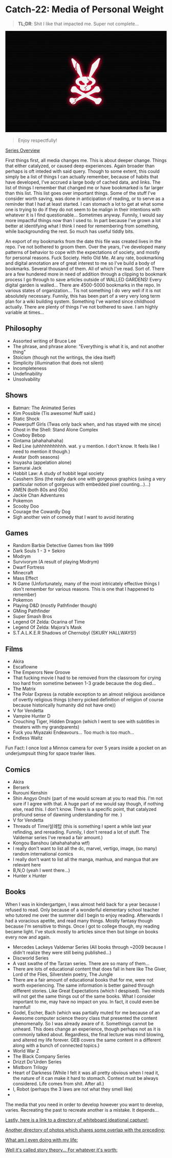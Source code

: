 # Catch-22: Media of Personal Weight

> **TL;DR**: Shit I like that impacted me. Super not complete...

![A red bunny skull with ears and crossbone that is fractured on a illuminated by The Dark](/docs/catch_22/images/media_of_personal_weight_banner.png)
> Enjoy respectfully!

[Series Overview](https://medium.com/@bankoga/catch-22-overview-of-an-anthological-pedestal-66458dfb5c1d)

First things first, all media changes me. This is about deeper change. Things that either catalyzed, or caused deep experiences. Again broader than perhaps is oft inteded with said query. Though to some extent, this could simply be a list of things I can actually remember, because of habits that have developed, I've accrued a large body of cached data, and links. The list of things I remember that changed me or have bookmarked is far larger than this list. This list goes over important things. Some of the stuff I've consider worth saving, was done in anticipation of reading, or to serve as a reminder that I had at least started. I can stomach a lot to get at what some one is trying to do if they do not seem to be malign in their intentions with whatever it is I find questionable... Sometimes anyway. Funnily, I would say more impactful things now than I used to. In part because I've grown a lot better at identifying what I think I need for remembering from something, while backgrounding the rest. So much has useful tiddly bits.

An export of my bookmarks from the date this file was created lives in the repo. I've not bothered to groom them. Over the years, I've developed many patterns of behavior to cope with the expectations of society, and mostly for personal reasons. Fuck Society. Hello Old Me. At any rate, bookmarking and digital annotation are of great interest to me so I've build a body of bookmarks. Several thousand of them. All of which I've read. Sort of. There are a few hundered more in need of addition through a clipping to bookmark process I go through to save articles outside of WALLED GARDENS! Every digital garden is walled... There are 4500-5000 bookmarks in the repo. In various states of organization... Tis not something I do very well if it is not absolutely necessary. Funnily, this has been part of a very very long term plan for a wiki building system. Something I've wanted since childhood actually. There are plenty of things I've not bothered to save. I am highly variable at times...

## Philosophy

- Assorted writing of Bruce Lee
- The phrase, and phrase alone: "Everything is what it is, and not another thing"
- Stoicism (though not the writings, the idea itself)
- Simplicity (illumination that does not silent)
- Incompleteness
- Undefinability
- Unsolvability

## Shows

- Batman: The Animated Series
- Kim Possible (Tis awesome! Nuff said.)
- Static Shock
- Powerpuff Girls (Twas only back when, and has stayed with me since)
- Ghost in the Shell: Stand Alone Complex
- Cowboy Bebop
- Gintama (ahahahahaha)
- Red Line (uhhhhhhhhhhh. wat. y u mention. I don't know. It feels like I need to mention it though.)
- Avatar (both seasons)
- Inuyasha (appelation alone)
- Samurai Jack
- Hobbit Law: A study of hobbit legal society
- Casshern Sins (the really dark one with gorgeous graphics (using a very particular notion of gorgeous with embedded pixel counting...)...)
- XMEN (both 80s and 00s)
- Jackie Chan Adventures
- Pokemon
- Scooby Doo
- Courage the Cowardly Dog
- Sigh another vein of comedy that I want to avoid iterating

## Games

- Random Barbie Detective Games from like 1999
- Dark Souls 1 - 3 + Sekiro
- Modrym
- Survivorym (A result of playing Modrym)
- Dwarf Fortress
- Minecraft
- Mass Effect
- N Game (Unfortunately, many of the most intricately effective things I don't remember for various reasons. This is one that I happened to remember)
- Pokemon
- Playing D&D (mostly Pathfinder though)
- GMing Pathfinder
- Super Smash Bros
- Legend Of Zelda: Ocarina of Time
- Legend Of Zelda: Majora's Mask
- S.T.A.L.K.E.R Shadows of Chernobyl (SKURY HALLWAYS!)

## Films

- Akira
- Escaflowne
- The Emperors New Groove
- That fucking movie I had to be removed from the classroom for crying too hard from sometime between 1-3 grade because the dog died...
- The Matrix
- The Polar Express (a notable exception to an almost religious avoidance of overtly religious things (cherry picked definition of religion of course because historically humanity did not have one))
- V for Vendetta
- Vampire Hunter D
- Crouching Tiger, Hidden Dragon (which I went to see with subtitles in theaters with my grandparents)
- Fuck you Miyazaki Endeavours... Too much is too much...
- Endless Waltz

Fun Fact: I once lost a Minnox camera for over 5 years inside a pocket on an underjumpsuit thing for space travler likes.

## Comics

- Akira
- Berserk
- Rurouni Kenshin
- Shin Angyo Onshi (part of me would scream at you to read this. I'm not sure if I agree with that. A huge part of me would say though, if nothing else, read this. I don't know. There is a specific point, that catalyzed profound sense of dawning understanding for me. )
- V for Vendetta
- Threads of Time/살례탑 (this is something I spent a while last year refinding, and rereading. Funnily, I don't reread a lot of stuff. The Valdemar series I've reread a fair amount.)
- Kongou Banshou (ahahahahaha wtf)
- I really don't want to list all the dc, marvel, vertigo, image, (so many) random international comics
- I really don't want to list all the manga, manhua, and mangua that are relevant here
- B,N,O (yeah I went there...)
- Hunter x Hunter

## Books

When I was in kindergartgen, I was almost held back for a year because I refused to read. Only because of a wonderful elementary school teacher who tutored me over the summer did I begin to enjoy reading. Afterwards I had a voracious apetite, and read many things. Mostly fantasy though because I'm sensitive to things. Once I got to college though, my reading became light. I've stuck mostly to articles since then but binge on books every now and again.

- Mercedes Lackeys Valdemar Series (All books through ~2009 because I didn't realize they were still being published...)
- Discworld Series
- A vast swathe of the Tarzan series. There are so many of them...
- There are lots of educational content that does fall in here like The Giver, Lord of the Flies, Silverstein poetry, The Jungle
- There are a fair amount of educational books that for me, were not worth experiencing. The same information is better gained through different stories. Like Great Expectations (which I despised). Two minds will not get the same things out of the same books. What I consider important to me, may have no impact on you. In fact, it could even be harmful!
- Godel, Escher, Bach (which was partially muted for me because of an Awesome computer science theory class that presented the content phenomenally. So I was already aware of it. Somethings cannot be unheard. This does change an experience, though perhaps not as it is commonly talked about. Regardless, the final lecture was mind blowing, and altered my life forever. GEB covers the same content in a different along with a bunch of connected topics.)
- World War Z
- The Black Company Series
- Drizzt Do'Urden Series
- Mistborn Trilogy
- Heart of Darkness (While I felt it was all pretty obvious when I read it, the nature of it can make it hard to stomach. Context must be always considered. Life comes from shit. After all.)
- I, Robot (perhaps the 3 laws are not what they smell like)
- 

The media that you need in order to develop however you want to develop, varies. Recreating the past to recreate another is a mistake. It depends...

[Lastly, here is a link to a directory of whiteboard ideational capture!:](https://photos.app.goo.gl/JXqC8UgjWGKNswXX6)

[Another directory of photos which shares some overlap with the preceding:](https://photos.app.goo.gl/2L4QyCzog5fKSepw9)

[What am I even doing with my life:](https://photos.app.goo.gl/jdTsx6ryipWoaezC9)

[Well it's called story theory... For whatever it's worth:](https://photos.app.goo.gl/6NJHfpqvbExq9Zf58)